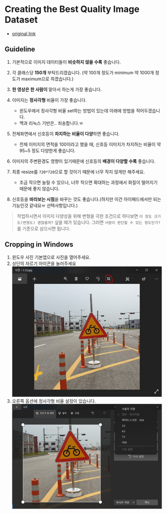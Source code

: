 # Creating the Best Quality Image Dataset
* [original link](https://medium.com/@selectstar.ai/creating-the-best-quality-image-dataset-720f612944ed)

## Guideline
1. 기본적으로 이미지 데이터들이 **비슷하지 않을 수록** 좋습니다.
2. 각 클래스당 **150개** 부탁드리겠습니다. (약 100개 정도가 minimum 약 1000개 정도가 maximum으로 하겠습니다.)
3. **한 영상은 한 사람이** 맡아서 하는게 가장 좋습니다.

4. 이미지는 **정사각형** 비율이 가장 좋습니다.
    * 윈도우에서 정사각형 비율 set하는 방법이 있는데 아래에 방법을 적어두겠습니다.
    * 맥과 리눅스 기반은.. 죄송합니다.ㅠ
5. 전체화면에서 신호등이 **차지하는 비율이 다양**하면 좋습니다.
    * 전체 이미지의 면적을 100이라고 했을 때, 신호등 이미지가 차지하는 비율이 약 95~5 정도 다양한게 좋습니다.
6. 이미지의 주변환경도 영향이 있기때문에 신호등의 **배경이 다양할 수록** 좋습니다.
7. 최종 resize를 `720*720`으로 할 것이기 때문에 너무 작지 않게만 해주세요.
    * 조금 작으면 늘릴 수 있으나, 너무 작으면 확대하는 과정에서 화질이 떨어지기 때문에 좋지 않습니다. 
8. 신호등을 **바라보는 시점**을 바꾸는 것도 좋습니다.(하지만 이건 아이패드에서만 되는 기능인것 같네요ㅠ 선택사항입니다.)
    
> 작업하시면서 이미지 다양성을 위해 변형을 극한 조건으로 하다보면 `이 정도 크기도(변형도) 괜찮을까?` 싶을 때가 있습니다. 그러면 `사람이 판단할 수 있는 정도인가?`를 기준으로 삼으시면 됩니다.
    
## Cropping in Windows
1. 윈도우 사진 기본앱으로 사진을 열어주세요.
2. 상단의 자르기 아이콘을 눌러주세요
![1](./1.JPG)
3. 오른쪽 옵션에 정사각형 비율 설정이 있습니다.
![2](./2.png)